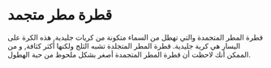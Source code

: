 # قطرة مطر متجمد

قطرة المطر المتجمدة والتي تهطل من السماء متكونة من كريات جليدية, هذه الكرة على
اليسار هي كرية جليدية. قطرة المطر المتجلدة تشبه الثلج ولكنها أكثر كثافة, و من
الممكن أنك لاحظت أن قطرة المطر المتجمدة أصغر بشكل ملحوظ من حبة الهطول.
